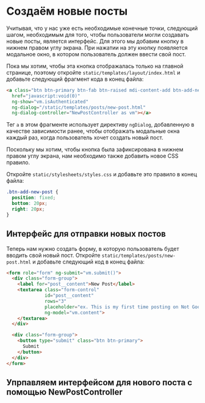 # Создаём новые посты

Учитывая, что у нас уже есть необходимые конечные точки, следующий шагом, необходимым для того, чтобы пользователи могли создавать новые посты, является интерфейс. Для этого мы добавим кнопку в нижнем правом углу экрана. При нажатии на эту кнопку появляется модальное окно, в котором пользователь должен ввести свой пост.

Пока мы хотим, чтобы эта кнопка отображалась только на главной странице, поэтому откройте `static/templates/layout/index.html` и добавьте следующий фрагмент кода в конец файла:

```html
<a class="btn btn-primary btn-fab btn-raised mdi-content-add btn-add-new-post"
  href="javascript:void(0)"
  ng-show="vm.isAuthenticated"
  ng-dialog="/static/templates/posts/new-post.html"
  ng-dialog-controller="NewPostController as vm"></a>
```

Тег `a` в этом фрагменте использует директиву `ngDialog`, добавленную в качестве зависимости ранее, чтобы отображать модальные окна каждый раз, когда пользователь хочет создать новый пост.

Поскольку мы хотим, чтобы кнопка была зафиксирована в нижнем правом углу экрана, нам необходимо также добавить новое CSS правило.

Откройте `static/stylesheets/styles.css` и добавьте это правило в конец файла:

```css
.btn-add-new-post {
  position: fixed;
  bottom: 20px;
  right: 20px;
}
```

## Интерфейс для отправки новых постов

Теперь нам нужно создать форму, в которую пользователь будет вводить свой новый пост. Откройте `static/templates/posts/new-post.html` и добавьте следующий код в конец файла:

```html
<form role="form" ng-submit="vm.submit()">
  <div class="form-group">
    <label for="post__content">New Post</label>
    <textarea class="form-control" 
              id="post__content" 
              rows="3" 
              placeholder="ex. This is my first time posting on Not Google Plus!" 
              ng-model="vm.content">
    </textarea>
  </div>

  <div class="form-group">
    <button type="submit" class="btn btn-primary">
      Submit
    </button>
  </div>
</form>
```

## Упрпавляем интерфейсом для нового поста с помощью NewPostController
